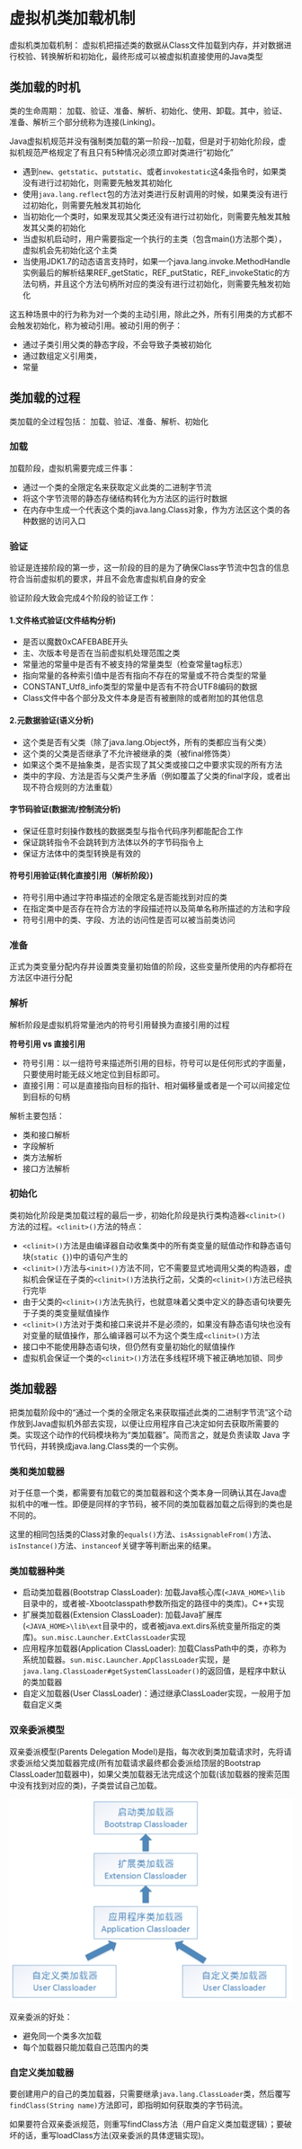 # 虚拟机类加载机制

虚拟机类加载机制： 虚拟机把描述类的数据从Class文件加载到内存，并对数据进行校验、转换解析和初始化，最终形成可以被虚拟机直接使用的Java类型

## 类加载的时机

类的生命周期： 加载、验证、准备、解析、初始化、使用、卸载。其中，验证、准备、解析三个部分统称为连接(Linking)。

Java虚拟机规范并没有强制类加载的第一阶段--加载，但是对于初始化阶段，虚拟机规范严格规定了有且只有5种情况必须立即对类进行“初始化”

+ 遇到`new`、`getstatic`、`putstatic`、或者`invokestatic`这4条指令时，如果类没有进行过初始化，则需要先触发其初始化
+ 使用`java.lang.reflect`包的方法对类进行反射调用的时候，如果类没有进行过初始化，则需要先触发其初始化
+ 当初始化一个类时，如果发现其父类还没有进行过初始化，则需要先触发其触发其父类的初始化
+ 当虚拟机启动时，用户需要指定一个执行的主类（包含main()方法那个类），虚拟机会先初始化这个主类
+ 当使用JDK1.7的动态语言支持时，如果一个java.lang.invoke.MethodHandle实例最后的解析结果REF_getStatic，REF_putStatic，REF_invokeStatic的方法句柄，并且这个方法句柄所对应的类没有进行过初始化，则需要先触发初始化

这五种场景中的行为称为对一个类的主动引用，除此之外，所有引用类的方式都不会触发初始化，称为被动引用。被动引用的例子：

+ 通过子类引用父类的静态字段，不会导致子类被初始化
+ 通过数组定义引用类，
+ 常量

## 类加载的过程

类加载的全过程包括： 加载、验证、准备、解析、初始化

### 加载

加载阶段，虚拟机需要完成三件事：

+ 通过一个类的全限定名来获取定义此类的二进制字节流
+ 将这个字节流带的静态存储结构转化为方法区的运行时数据
+ 在内存中生成一个代表这个类的java.lang.Class对象，作为方法区这个类的各种数据的访问入口

### 验证

验证是连接阶段的第一步，这一阶段的目的是为了确保Class字节流中包含的信息符合当前虚拟机的要求，并且不会危害虚拟机自身的安全

验证阶段大致会完成4个阶段的验证工作：

#### 1.文件格式验证(文件结构分析)

+ 是否以魔数0xCAFEBABE开头
+ 主、次版本号是否在当前虚拟机处理范围之类
+ 常量池的常量中是否有不被支持的常量类型（检查常量tag标志）
+ 指向常量的各种索引值中是否有指向不存在的常量或不符合类型的常量
+ CONSTANT_Utf8_info类型的常量中是否有不符合UTF8编码的数据
+ Class文件中各个部分及文件本身是否有被删除的或者附加的其他信息

#### 2.元数据验证(语义分析)

+ 这个类是否有父类（除了java.lang.Object外，所有的类都应当有父类）
+ 这个类的父类是否继承了不允许被继承的类（被final修饰类）
+ 如果这个类不是抽象类，是否实现了其父类或接口之中要求实现的所有方法
+ 类中的字段、方法是否与父类产生矛盾（例如覆盖了父类的final字段，或者出现不符合规则的方法重载）

#### 字节码验证(数据流/控制流分析)

+ 保证任意时刻操作数栈的数据类型与指令代码序列都能配合工作
+ 保证跳转指令不会跳转到方法体以外的字节码指令上
+ 保证方法体中的类型转换是有效的

#### 符号引用验证(转化直接引用（解析阶段）)

+ 符号引用中通过字符串描述的全限定名是否能找到对应的类
+ 在指定类中是否存在符合方法的字段描述符以及简单名称所描述的方法和字段
+ 符号引用中的类、字段、方法的访问性是否可以被当前类访问

### 准备

正式为类变量分配内存并设置类变量初始值的阶段，这些变量所使用的内存都将在方法区中进行分配

### 解析

解析阶段是虚拟机将常量池内的符号引用替换为直接引用的过程

__符号引用 vs 直接引用__

+ 符号引用：以一组符号来描述所引用的目标，符号可以是任何形式的字面量，只要使用时能无歧义地定位到目标即可。
+ 直接引用：可以是直接指向目标的指针、相对偏移量或者是一个可以间接定位到目标的句柄

解析主要包括：

+ 类和接口解析
+ 字段解析
+ 类方法解析
+ 接口方法解析

### 初始化

类初始化阶段是类加载过程的最后一步，初始化阶段是执行类构造器`<clinit>()`方法的过程。`<clinit>()`方法的特点：

+ `<clinit>()`方法是由编译器自动收集类中的所有类变量的赋值动作和静态语句块(`static {}`)中的语句产生的
+ `<clinit>()`方法与`<init>()`方法不同，它不需要显式地调用父类的构造器，虚拟机会保证在子类的`<clinit>()`方法执行之前，父类的`<clinit>()`方法已经执行完毕
+ 由于父类的`<clinit>()`方法先执行，也就意味着父类中定义的静态语句块要先于子类的类变量赋值操作
+ `<clinit>()`方法对于类和接口来说并不是必须的，如果没有静态语句块也没有对变量的赋值操作，那么编译器可以不为这个类生成`<clinit>()`方法
+ 接口中不能使用静态语句块，但仍然有变量初始化的赋值操作
+ 虚拟机会保证一个类的`<clinit>()`方法在多线程环境下被正确地加锁、同步

## 类加载器

把类加载阶段中的“通过一个类的全限定名来获取描述此类的二进制字节流”这个动作放到Java虚拟机外部去实现，以便让应用程序自己决定如何去获取所需要的类。实现这个动作的代码模块称为“类加载器”。简而言之，就是负责读取 Java 字节代码，并转换成java.lang.Class类的一个实例。

### 类和类加载器

对于任意一个类，都需要有加载它的类加载器和这个类本身一同确认其在Java虚拟机中的唯一性。即便是同样的字节码，被不同的类加载器加载之后得到的类也是不同的。

这里的相同包括类的Class对象的`equals()`方法、`isAssignableFrom()`方法、`isInstance()`方法、`instanceof`关键字等判断出来的结果。

### 类加载器种类

+ 启动类加载器(Bootstrap ClassLoader): 加载Java核心库(`<JAVA_HOME>\lib`目录中的，或者被-Xbootclasspath参数所指定的路径中的类库)。C++实现
+ 扩展类加载器(Extension ClassLoader): 加载Java扩展库(`<JAVA_HOME>\lib\ext`目录中的，或者被java.ext.dirs系统变量所指定的类库)。`sun.misc.Launcher.ExtClassLoader`实现
+ 应用程序加载器(Application ClassLoader): 加载ClassPath中的类，亦称为系统加载器。`sun.misc.Launcher.AppClassLoader`实现，是`java.lang.ClassLoader#getSystemClassLoader()`的返回值，是程序中默认的类加载器
+ 自定义加载器(User ClassLoader)：通过继承ClassLoader实现，一般用于加载自定义类

### 双亲委派模型

双亲委派模型(Parents Delegation Model)是指，每次收到类加载请求时，先将请求委派给父类加载器完成(所有加载请求最终都会委派给顶层的Bootstrap ClassLoader加载器中)，如果父类加载器无法完成这个加载(该加载器的搜索范围中没有找到对应的类)，子类尝试自己加载。

![](img/parents-delegation-model.png)

双亲委派的好处：

+ 避免同一个类多次加载
+ 每个加载器只能加载自己范围内的类

### 自定义类加载器

要创建用户的自己的类加载器，只需要继承`java.lang.ClassLoader`类，然后覆写`findClass(String name)`方法即可，即指明如何获取类的字节码流。

如果要符合双亲委派规范，则重写findClass方法（用户自定义类加载逻辑）；要破坏的话，重写loadClass方法(双亲委派的具体逻辑实现)。
